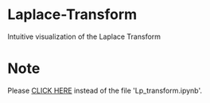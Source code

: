 # Laplace-Transform
Intuitive visualization of the Laplace Transform

# Note
Please [CLICK HERE](https://nbviewer.jupyter.org/github/lrbuechner/Laplace-Transform/blob/master/Lp_Transform.ipynb) instead of the file 'Lp_transform.ipynb'.
